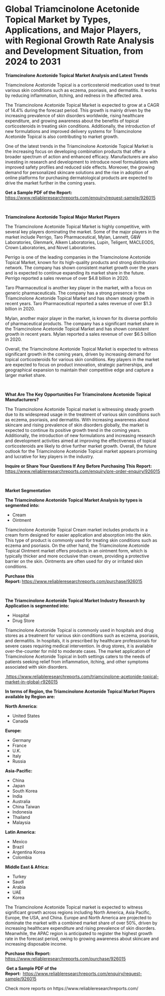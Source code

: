 <p><h1>Global Triamcinolone Acetonide Topical Market by Types, Applications, and Major Players, with Regional Growth Rate Analysis and Development Situation, from 2024 to 2031</h1></p><p><strong>Triamcinolone Acetonide Topical Market Analysis and Latest Trends</strong></p>
<p><p>Triamcinolone Acetonide Topical is a corticosteroid medication used to treat various skin conditions such as eczema, psoriasis, and dermatitis. It works by reducing inflammation, itching, and redness in the affected area.</p><p>The Triamcinolone Acetonide Topical Market is expected to grow at a CAGR of 14.4% during the forecast period. This growth is mainly driven by the increasing prevalence of skin disorders worldwide, rising healthcare expenditure, and growing awareness about the benefits of topical corticosteroids in treating skin conditions. Additionally, the introduction of new formulations and improved delivery systems for Triamcinolone Acetonide Topical is also contributing to market growth.</p><p>One of the latest trends in the Triamcinolone Acetonide Topical Market is the increasing focus on developing combination products that offer a broader spectrum of action and enhanced efficacy. Manufacturers are also investing in research and development to introduce novel formulations with improved safety profiles and reduced side effects. Moreover, the growing demand for personalized skincare solutions and the rise in adoption of online platforms for purchasing dermatological products are expected to drive the market further in the coming years.</p></p>
<p><strong>Get a Sample PDF of the Report:&nbsp;</strong> <a href="https://www.reliableresearchreports.com/enquiry/request-sample/926015">https://www.reliableresearchreports.com/enquiry/request-sample/926015</a></p>
<p>&nbsp;</p>
<p><strong>Triamcinolone Acetonide Topical Major Market Players</strong></p>
<p><p>The Triamcinolone Acetonide Topical Market is highly competitive, with several key players dominating the market. Some of the major players in the market include Perrigo, Taro Pharmaceutical, Mylan, Lannett, G&W Laboratories, Glenmark, Alkem Laboratories, Lupin, Teligent, MACLEODS, Crown Laboratories, and Novel Laboratories.</p><p>Perrigo is one of the leading companies in the Triamcinolone Acetonide Topical Market, known for its high-quality products and strong distribution network. The company has shown consistent market growth over the years and is expected to continue expanding its market share in the future. Perrigo reported a sales revenue of over $4.8 billion in 2020.</p><p>Taro Pharmaceutical is another key player in the market, with a focus on generic pharmaceuticals. The company has a strong presence in the Triamcinolone Acetonide Topical Market and has shown steady growth in recent years. Taro Pharmaceutical reported a sales revenue of over $1.3 billion in 2020.</p><p>Mylan, another major player in the market, is known for its diverse portfolio of pharmaceutical products. The company has a significant market share in the Triamcinolone Acetonide Topical Market and has shown consistent growth in recent years. Mylan reported a sales revenue of over $6.5 billion in 2020.</p><p>Overall, the Triamcinolone Acetonide Topical Market is expected to witness significant growth in the coming years, driven by increasing demand for topical corticosteroids for various skin conditions. Key players in the market are expected to focus on product innovation, strategic partnerships, and geographical expansion to maintain their competitive edge and capture a larger market share.</p></p>
<p>&nbsp;</p>
<p><strong>What Are The Key Opportunities For Triamcinolone Acetonide Topical Manufacturers?</strong></p>
<p><p>The Triamcinolone Acetonide Topical market is witnessing steady growth due to its widespread usage in the treatment of various skin conditions such as eczema, psoriasis, and dermatitis. With increasing awareness about skincare and rising prevalence of skin disorders globally, the market is expected to continue its positive growth trend in the coming years. Additionally, the introduction of new formulations and increasing research and development activities aimed at improving the effectiveness of topical corticosteroids are likely to drive further market growth. Overall, the future outlook for the Triamcinolone Acetonide Topical market appears promising and lucrative for key players in the industry.</p></p>
<p><strong>Inquire or Share Your Questions If Any Before Purchasing This Report:</strong> <a href="https://www.reliableresearchreports.com/enquiry/pre-order-enquiry/926015">https://www.reliableresearchreports.com/enquiry/pre-order-enquiry/926015</a></p>
<p>&nbsp;</p>
<p><strong>Market Segmentation</strong></p>
<p><strong>The Triamcinolone Acetonide Topical Market Analysis by types is segmented into:</strong></p>
<p><ul><li>Cream</li><li>Ointment</li></ul></p>
<p><p>Triamcinolone Acetonide Topical Cream market includes products in a cream form designed for easier application and absorption into the skin. This type of product is commonly used for treating skin conditions such as eczema and psoriasis. On the other hand, the Triamcinolone Acetonide Topical Ointment market offers products in an ointment form, which is typically thicker and more occlusive than cream, providing a protective barrier on the skin. Ointments are often used for dry or irritated skin conditions.</p></p>
<p><strong>Purchase this Report:&nbsp;</strong><a href="https://www.reliableresearchreports.com/purchase/926015">https://www.reliableresearchreports.com/purchase/926015</a></p>
<p>&nbsp;</p>
<p><strong>The Triamcinolone Acetonide Topical Market Industry Research by Application is segmented into:</strong></p>
<p><ul><li>Hospital</li><li>Drug Store</li></ul></p>
<p><p>Triamcinolone Acetonide Topical is commonly used in hospitals and drug stores as a treatment for various skin conditions such as eczema, psoriasis, and dermatitis. In hospitals, it is prescribed by healthcare professionals for severe cases requiring medical intervention. In drug stores, it is available over-the-counter for mild to moderate cases. The market application of Triamcinolone Acetonide Topical in both settings caters to the needs of patients seeking relief from inflammation, itching, and other symptoms associated with skin disorders.</p></p>
<p><a href="https://www.reliableresearchreports.com/triamcinolone-acetonide-topical-market-in-global-r926015">&nbsp;https://www.reliableresearchreports.com/triamcinolone-acetonide-topical-market-in-global-r926015</a></p>
<p><strong>In terms of Region, the Triamcinolone Acetonide Topical Market Players available by Region are:</strong></p>
<p>
    <p> <strong> North America: </strong>
        <ul>
            <li>United States</li>
            <li>Canada</li>
        </ul>
        </p> 
    <p> <strong> Europe: </strong>
        <ul>
            <li>Germany</li>
            <li>France</li>
            <li>U.K.</li>
            <li>Italy</li>
            <li>Russia</li>
        </ul>
        </p> 
    <p> <strong> Asia-Pacific: </strong>
        <ul>
            <li>China</li>
            <li>Japan</li>
            <li>South Korea</li>
            <li>India</li>
            <li>Australia</li>
            <li>China Taiwan</li>
            <li>Indonesia</li>
            <li>Thailand</li>
            <li>Malaysia</li>
        </ul>
        </p> 
    <p> <strong> Latin America: </strong>
        <ul>
            <li>Mexico</li>
            <li>Brazil</li>
            <li>Argentina Korea</li>
            <li>Colombia</li>
        </ul>
        </p> 
    <p> <strong> Middle East & Africa: </strong>
        <ul>
            <li>Turkey</li>
            <li>Saudi</li>
            <li>Arabia</li>
            <li>UAE</li>
            <li>Korea</li>
        </ul>
    </p>
    </p>
<p><p>The Triamcinolone Acetonide Topical market is expected to witness significant growth across regions including North America, Asia Pacific, Europe, the USA, and China. Europe and North America are projected to dominate the market with a combined market share of over 50%, driven by increasing healthcare expenditure and rising prevalence of skin disorders. Meanwhile, the APAC region is anticipated to register the highest growth rate in the forecast period, owing to growing awareness about skincare and increasing disposable income.</p></p>
<p><strong>Purchase this Report: </strong><a href="https://www.reliableresearchreports.com/purchase/926015">https://www.reliableresearchreports.com/purchase/926015</a></p>
<p>&nbsp;<strong>Get a Sample PDF of the Report:&nbsp;&nbsp;</strong><a href="https://www.reliableresearchreports.com/enquiry/request-sample/926015">https://www.reliableresearchreports.com/enquiry/request-sample/926015</a></p>
<p><strong></strong></p>
<p>Check more reports on https://www.reliableresearchreports.com/</p>